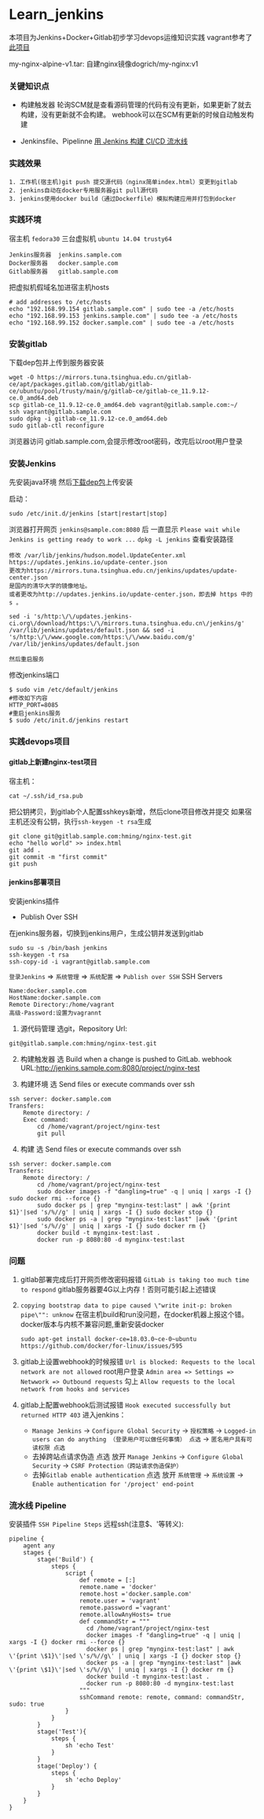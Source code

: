 # Learn_jenkins
本项目为Jenkins+Docker+Gitlab初步学习devops运维知识实践
vagrant参考了[此项目](https://github.com/ernesen/infra-ansible)

my-nginx-alpine-v1.tar: 自建nginx镜像dogrich/my-nginx:v1

### 关键知识点
* 构建触发器
    轮询SCM就是查看源码管理的代码有没有更新，如果更新了就去构建，没有更新就不会构建。
    webhook可以在SCM有更新的时候自动触发构建

* Jenkinsfile、Pipelinne
    [用 Jenkins 构建 CI/CD 流水线](https://linux.cn/article-11546-1.html)


### 实践效果
```
1. 工作机(宿主机)git push 提交源代码（nginx简单index.html）变更到gitlab
2. jenkins自动在docker专用服务器git pull源代码
3. jenkins使用docker build（通过Dockerfile）模拟构建应用并打包到docker
```

### 实践环境
宿主机 `fedora30`
三台虚拟机 `ubuntu 14.04 trusty64`
```
Jenkins服务器  jenkins.sample.com
Docker服务器   docker.sample.com
Gitlab服务器   gitlab.sample.com 
```

把虚拟机假域名加进宿主机hosts
```
# add addresses to /etc/hosts 
echo "192.168.99.154 gitlab.sample.com" | sudo tee -a /etc/hosts 
echo "192.168.99.153 jenkins.sample.com" | sudo tee -a /etc/hosts 
echo "192.168.99.152 docker.sample.com" | sudo tee -a /etc/hosts 
```

### 安装gitlab
下载dep包并上传到服务器安装
```
wget -O https://mirrors.tuna.tsinghua.edu.cn/gitlab-ce/apt/packages.gitlab.com/gitlab/gitlab-ce/ubuntu/pool/trusty/main/g/gitlab-ce/gitlab-ce_11.9.12-ce.0_amd64.deb
scp gitlab-ce_11.9.12-ce.0_amd64.deb vagrant@gitlab.sample.com:~/
ssh vagrant@gitlab.sample.com
sudo dpkg -i gitlab-ce_11.9.12-ce.0_amd64.deb
sudo gitlab-ctl reconfigure
```

浏览器访问 gitlab.sample.com,会提示修改root密码，改完后以root用户登录

### 安装Jenkins
先安装java环境
然后[下载dep包](https://mirrors.tuna.tsinghua.edu.cn/jenkins/debian-stable/jenkins_2.235.3_all.deb)上传安装

启动：
```
sudo /etc/init.d/jenkins [start|restart|stop]
```

浏览器打开网页 `jenkins@sample.com:8080` 后
一直显示 `Please wait while Jenkins is getting ready to work ...`
`dpkg -L jenkins` 查看安装路径
```
修改 /var/lib/jenkins/hudson.model.UpdateCenter.xml
https://updates.jenkins.io/update-center.json
更改为https://mirrors.tuna.tsinghua.edu.cn/jenkins/updates/update-center.json
是国内的清华大学的镜像地址。
或者更改为http://updates.jenkins.io/update-center.json，即去掉 https 中的 s 。

sed -i 's/http:\/\/updates.jenkins-ci.org\/download/https:\/\/mirrors.tuna.tsinghua.edu.cn\/jenkins/g' /var/lib/jenkins/updates/default.json && sed -i 's/http:\/\/www.google.com/https:\/\/www.baidu.com/g' /var/lib/jenkins/updates/default.json

然后重启服务
```

修改jenkins端口
```
$ sudo vim /etc/default/jenkins
#修改如下内容
HTTP_PORT=8085
#重启jenkins服务
$ sudo /etc/init.d/jenkins restart
```

### 实践devops项目
#### gitlab上新建nginx-test项目
宿主机：
```
cat ~/.ssh/id_rsa.pub 
```
把公钥拷贝，到gitlab个人配置sshkeys新增，然后clone项目修改并提交
如果宿主机还没有公钥，执行`ssh-keygen -t rsa`生成
```
git clone git@gitlab.sample.com:hming/nginx-test.git
echo "hello world" >> index.html
git add .
git commit -m "first commit"
git push
```

#### jenkins部署项目
安装jenkins插件
* Publish Over SSH

在jenkins服务器，切换到jenkins用户，生成公钥并发送到gitlab
```
sudo su -s /bin/bash jenkins
ssh-keygen -t rsa
ssh-copy-id -i vagrant@gitlab.sample.com 
```

`登录Jenkins` => `系统管理` => `系统配置` => `Publish over SSH`
SSH Servers
```
Name:docker.sample.com
HostName:docker.sample.com
Remote Directory:/home/vagrant
高级-Password:设置为vagrannt
```

1. 源代码管理
选git，Repository Url:
```
git@gitlab.sample.com:hming/nginx-test.git
```

2. 构建触发器
选 Build when a change is pushed to GitLab. 
webhook URL:http://jenkins.sample.com:8080/project/nginx-test

3. 构建环境
选 Send files or execute commands over ssh
```
ssh server: docker.sample.com
Transfers: 
    Remote directory: /
    Exec command:
        cd /home/vagrant/project/nginx-test
        git pull
```
 
4. 构建
选 Send files or execute commands over ssh
```
ssh server: docker.sample.com
Transfers: 
    Remote directory: /
        cd /home/vagrant/project/nginx-test
        sudo docker images -f "dangling=true" -q | uniq | xargs -I {} sudo docker rmi --force {}
        sudo docker ps | grep "mynginx-test:last" | awk '{print  $1}'|sed 's/%//g' | uniq | xargs -I {} sudo docker stop {}
        sudo docker ps -a | grep "mynginx-test:last" |awk '{print  $1}'|sed 's/%//g' | uniq | xargs -I {} sudo docker rm {}
        docker build -t mynginx-test:last .
        docker run -p 8080:80 -d mynginx-test:last 
```

### 问题
1. gitlab部署完成后打开网页修改密码报错 `GitLab is taking too much time to respond`
    gitlab服务器要4G以上内存！否则可能引起上述错误

2. `copying bootstrap data to pipe caused \"write init-p: broken pipe\"": unknow`
    在宿主机build和run没问题，在docker机器上报这个错。docker版本与内核不兼容问题,重新安装docker
    ```
    sudo apt-get install docker-ce=18.03.0~ce-0~ubuntu
    https://github.com/docker/for-linux/issues/595
    ```

3. gitlab上设置webhook的时候报错 `Url is blocked: Requests to the local network are not allowed`
    root用户登录 `Admin area => Settings => Netwwork => Outbound requests` 勾上 `Allow requests to the local network from hooks and services`

4. gitlab上配置webhook后测试报错 `Hook executed successfully but returned HTTP 403` 
    进入jenkins：
    * `Manage Jenkins` -> `Configure Global Security` -> `授权策略` -> `Logged-in users can do anything （登录用户可以做任何事情） 点选` -> `匿名用户具有可读权限 点选`
    * 去掉跨站点请求伪造 点选 放开
    `Manage Jenkins` -> `Configure Global Security` -> `CSRF Protection（跨站请求伪造保护）`
    * 去掉`Gitlab enable authentication` 点选 放开
    `系统管理` -> `系统设置` -> `Enable authentication for '/project' end-point`
    
### 流水线 Pipeline    
安装插件 `SSH Pipeline Steps`
远程ssh(注意$、'等转义):
```
pipeline { 
    agent any 
    stages {
        stage('Build') { 
            steps { 
                script {
                    def remote = [:]
                    remote.name = 'docker'
                    remote.host ='docker.sample.com'
                    remote.user = 'vagrant'
                    remote.password ='vagrant'
                    remote.allowAnyHosts= true
                    def commandStr = """
                      cd /home/vagrant/project/nginx-test
                      docker images -f "dangling=true" -q | uniq | xargs -I {} docker rmi --force {}
                      docker ps | grep "mynginx-test:last" | awk \'{print \$1}\'|sed \'s/%//g\' | uniq | xargs -I {} docker stop {}
                      docker ps -a | grep "mynginx-test:last" |awk \'{print \$1}\'|sed \'s/%//g\' | uniq | xargs -I {} docker rm {}
                      docker build -t mynginx-test:last .
                      docker run -p 8080:80 -d mynginx-test:last
                    """
                    sshCommand remote: remote, command: commandStr, sudo: true
                }
            }
        }
        stage('Test'){
            steps {
                sh 'echo Test'
            }
        }
        stage('Deploy') {
            steps {
                sh 'echo Deploy'
            }
        }
    }
}
```





